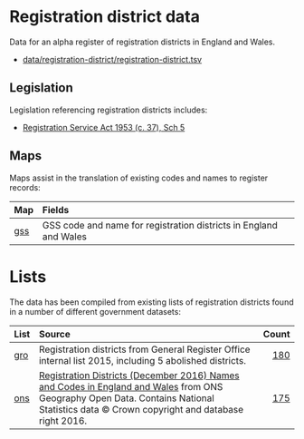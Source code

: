 # Registration district data

Data for an alpha register of registration districts in England and Wales.

  * [data/registration-district/registration-district.tsv](data/registration-district/registration-district.tsv)

## Legislation

Legislation referencing registration districts includes:

  * [Registration Service Act 1953 (c. 37), Sch 5](http://www.legislation.gov.uk/ukpga/Eliz2/1-2/37/section/5?view=plain)

## Maps

Maps assist in the translation of existing codes and names to register records:

| Map | Fields |
| :---         |    :--- |
| [gss](maps/gss.tsv) |GSS code and name for registration districts in England and Wales |

# Lists

The data has been compiled from existing lists of registration districts found
in a number of different government datasets:

| List | Source | Count |
| :---         |    :--- | ---: |
|[gro](lists/gro) |Registration districts from General Register Office internal list 2015, including 5 abolished districts.|[180](lists/gro/list.tsv)|
|[ons](lists/ons) |[Registration Districts (December 2016) Names and Codes in England and Wales](http://geoportal.statistics.gov.uk/datasets/ab365dcd27c64d04bcda8c5c019657a0_0) from ONS Geography Open Data. Contains National Statistics data © Crown copyright and database right 2016.|[175](lists/ons/list.tsv)|
